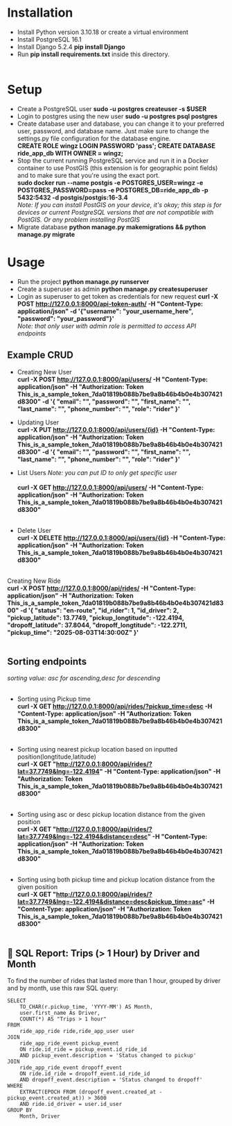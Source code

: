 # Installation<br>
*  Install Python version 3.10.18 or create a virtual environment<br>
* Install PostgreSQL 16.1<br>
* Install Django 5.2.4 **pip install Django**<br>
* Run **pip install requirements.txt** inside this directory.<br><br>

# Setup<br>
* Create a PostgreSQL user **sudo -u postgres createuser -s $USER**<br>
* Login to postgres using the new user **sudo -u postgres psql postgres**<br>
* Create database user and database, you can change it to your preferred user, password, and database name. Just make sure to change the settings.py file configuration for the database engine.<br>
  **CREATE ROLE wingz LOGIN PASSWORD 'pass';
    CREATE DATABASE ride_app_db WITH OWNER = wingz;**<br>
* Stop the current running PostgreSQL service and run it in a Docker container to use PostGIS (this extension is for geographic point fields) and to make sure that you're using the exact port.<br>
  **sudo docker run --name postgis   -e POSTGRES_USER=wingz   -e POSTGRES_PASSWORD=pass   -e POSTGRES_DB=ride_app_db   -p 5432:5432   -d postgis/postgis:16-3.4**<br>
*Note: If you can install PostGIS on your device, it's okay; this step is for devices or current PostgreSQL versions that are not compatible with PostGIS. Or any problem installing PostGIS*<br>
* Migrate database **python manage.py makemigrations && python manage.py migrate** <br>

# Usage<br>
* Run the project **python manage.py runserver**<br>
* Create a superuser as admin **python manage.py createsuperuser**<br>
* Login as superuser to get token as credentials for new request **curl -X POST http://127.0.0.1:8000/api-token-auth/   -H "Content-Type: application/json"   -d '{"username": "your_username_here", "password": "your_password"}'**<br>
*Note: that only user with admin role is permitted to access API endpoints*<br>
## Example CRUD<br>
* Creating New User<br>
**curl -X POST http://127.0.0.1:8000/api/users/   -H "Content-Type: application/json"   -H "Authorization: Token This_is_a_sample_token_7da01819b088b7be9a8b46b4b0e4b307421d8300"   -d '{
        "email": "",
        "password": "",
        "first_name": "",
        "last_name": "",
        "phone_number": "",
        "role": "rider"
      }'**<br>
      
* Updating User<br>
**curl -X PUT http://127.0.0.1:8000/api/users/{id}   -H "Content-Type: application/json"   -H "Authorization: Token This_is_a_sample_token_7da01819b088b7be9a8b46b4b0e4b307421d8300"   -d '{
        "email": "",
        "password": "",
        "first_name": "",
        "last_name": "",
        "phone_number": "",
        "role": "rider"
      }'**<br>
      
* List Users *Note: you can put ID to only get specific user*  <br>    
**curl -X GET http://127.0.0.1:8000/api/users/   -H "Content-Type: application/json"   -H "Authorization: Token This_is_a_sample_token_7da01819b088b7be9a8b46b4b0e4b307421d8300"**<br><br>

* Delete User <br>
**curl -X DELETE http://127.0.0.1:8000/api/users/{id}   -H "Content-Type: application/json"   -H "Authorization: Token This_is_a_sample_token_7da01819b088b7be9a8b46b4b0e4b307421d8300"**<br><br>

Creating New Ride<br>
**curl -X POST http://127.0.0.1:8000/api/rides/   -H "Content-Type: application/json"   -H "Authorization: Token This_is_a_sample_token_7da01819b088b7be9a8b46b4b0e4b307421d8300"   -d '{
    "status": "en-route",
    "id_rider": 1,
    "id_driver": 2,
    "pickup_latitude": 13.7749,
    "pickup_longtitude": -122.4194,
    "dropoff_latitude": 37.8044,
    "dropoff_longtitude": -122.2711,
    "pickup_time": "2025-08-03T14:30:00Z"
      }'**<br><br>
      
## Sorting endpoints <br>
*sorting value: asc for ascending,desc for descending*<br><br>

* Sorting using Pickup time<br>
**curl -X GET http://127.0.0.1:8000/api/rides/?pickup_time=desc   -H "Content-Type: application/json"   -H "Authorization: Token This_is_a_sample_token_7da01819b088b7be9a8b46b4b0e4b307421d8300"**<br><br>

* Sorting using nearest pickup location based on inputted position(longtitude,latitude)<br>
**curl -X GET "http://127.0.0.1:8000/api/rides/?lat=37.7749&lng=-122.4194" -H "Content-Type: application/json" -H "Authorization: Token This_is_a_sample_token_7da01819b088b7be9a8b46b4b0e4b307421d8300"**<br><br>

* Sorting using asc or desc pickup location distance from the given position<br>
**curl -X GET "http://127.0.0.1:8000/api/rides/?lat=37.7749&lng=-122.4194&distance=desc" -H "Content-Type: application/json" -H "Authorization: Token This_is_a_sample_token_7da01819b088b7be9a8b46b4b0e4b307421d8300"**<br><br>

* Sorting using both pickup time and pickup location distance from the given position<br>
**curl -X GET "http://127.0.0.1:8000/api/rides/?lat=37.7749&lng=-122.4194&distance=desc&pickup_time=asc" -H "Content-Type: application/json" -H "Authorization: Token This_is_a_sample_token_7da01819b088b7be9a8b46b4b0e4b307421d8300"**<br><br>

## 🧾 SQL Report: Trips (> 1 Hour) by Driver and Month

To find the number of rides that lasted more than 1 hour, grouped by driver and by month, use this raw SQL query:<br>

```
SELECT 
    TO_CHAR(r.pickup_time, 'YYYY-MM') AS Month,
    user.first_name As Driver,
    COUNT(*) AS "Trips > 1 hour"
FROM 
    ride_app_ride ride,ride_app_user user
JOIN 
    ride_app_ride_event pickup_event 
    ON ride.id_ride = pickup_event.id_ride_id 
    AND pickup_event.description = 'Status changed to pickup'
JOIN 
    ride_app_ride_event dropoff_event 
    ON ride.id_ride = dropoff_event.id_ride_id 
    AND dropoff_event.description = 'Status changed to dropoff'
WHERE 
    EXTRACT(EPOCH FROM (dropoff_event.created_at - pickup_event.created_at)) > 3600
    AND ride.id_driver = user.id_user
GROUP BY 
    Month, Driver
```
